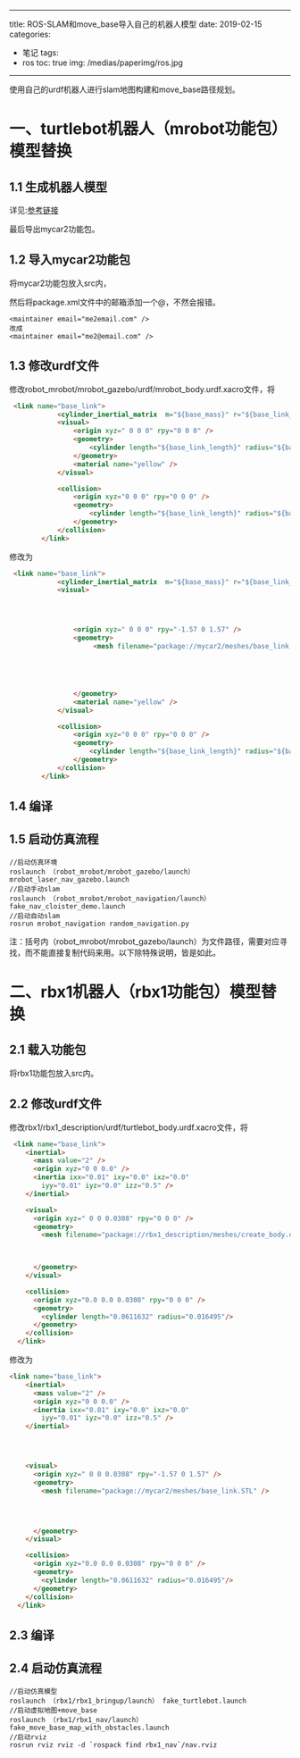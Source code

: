 
---
title: ROS-SLAM和move_base导入自己的机器人模型
date: 2019-02-15
categories:
- 笔记
tags:
- ros
toc: true
img: /medias/paperimg/ros.jpg

---

使用自己的urdf机器人进行slam地图构建和move_base路径规划。<!-- more -->
# 一、turtlebot机器人（mrobot功能包）模型替换
## 1.1 生成机器人模型
详见:[参考链接](https://purethought.cn/2019/01/21/ROS-Solidworks%E8%BD%ACURDF/)

最后导出mycar2功能包。
## 1.2 导入mycar2功能包
将mycar2功能包放入src内，

然后将package.xml文件中的邮箱添加一个@，不然会报错。
```
<maintainer email="me2email.com" />
改成
<maintainer email="me2@email.com" />
```


## 1.3 修改urdf文件

修改robot_mrobot/mrobot_gazebo/urdf/mrobot_body.urdf.xacro文件，将


```html
 <link name="base_link">
            <cylinder_inertial_matrix  m="${base_mass}" r="${base_link_radius}" h="${base_link_length}" />
            <visual>
                <origin xyz=" 0 0 0" rpy="0 0 0" />
                <geometry>
                    <cylinder length="${base_link_length}" radius="${base_link_radius}"/>
                </geometry>
                <material name="yellow" />
            </visual>

            <collision>
                <origin xyz="0 0 0" rpy="0 0 0" />
                <geometry>
                    <cylinder length="${base_link_length}" radius="${base_link_radius}"/>
                </geometry>
            </collision>   
        </link>
```
修改为

```html
 <link name="base_link">
            <cylinder_inertial_matrix  m="${base_mass}" r="${base_link_radius}" h="${base_link_length}" />
            <visual>




                <origin xyz=" 0 0 0" rpy="-1.57 0 1.57" />
                <geometry>
                     <mesh filename="package://mycar2/meshes/base_link.STL" /> 





                </geometry>
                <material name="yellow" />
            </visual>

            <collision>
                <origin xyz="0 0 0" rpy="0 0 0" />
                <geometry>
                    <cylinder length="${base_link_length}" radius="${base_link_radius}"/>
                </geometry>
            </collision>   
        </link>
```

## 1.4 编译

## 1.5 启动仿真流程

```
//启动仿真环境
roslaunch （robot_mrobot/mrobot_gazebo/launch）mrobot_laser_nav_gazebo.launch
//启动手动slam
roslaunch （robot_mrobot/mrobot_navigation/launch）fake_nav_cloister_demo.launch
//启动自动slam
rosrun mrobot_navigation random_navigation.py
```

注：括号内（robot_mrobot/mrobot_gazebo/launch）为文件路径，需要对应寻找，而不能直接复制代码来用。以下除特殊说明，皆是如此。


# 二、rbx1机器人（rbx1功能包）模型替换

## 2.1 载入功能包
将rbx1功能包放入src内。
## 2.2 修改urdf文件
修改rbx1/rbx1_description/urdf/turtlebot_body.urdf.xacro文件，将

```html
 <link name="base_link">
    <inertial>
      <mass value="2" />
      <origin xyz="0 0 0.0" />
      <inertia ixx="0.01" ixy="0.0" ixz="0.0"
        iyy="0.01" iyz="0.0" izz="0.5" />
    </inertial>

    <visual>
      <origin xyz=" 0 0 0.0308" rpy="0 0 0" />
      <geometry>
        <mesh filename="package://rbx1_description/meshes/create_body.dae" scale="${MESH_SCALE} ${MESH_SCALE} ${MESH_SCALE}"/>


        
      </geometry>
    </visual>

    <collision>
      <origin xyz="0.0 0.0 0.0308" rpy="0 0 0" />
      <geometry>
        <cylinder length="0.0611632" radius="0.016495"/>
      </geometry>
    </collision>
  </link>
```
修改为
```html
<link name="base_link">
    <inertial>
      <mass value="2" />
      <origin xyz="0 0 0.0" />
      <inertia ixx="0.01" ixy="0.0" ixz="0.0"
        iyy="0.01" iyz="0.0" izz="0.5" />
    </inertial>




    <visual>
      <origin xyz=" 0 0 0.0308" rpy="-1.57 0 1.57" />
      <geometry>
        <mesh filename="package://mycar2/meshes/base_link.STL" /> 

        


      </geometry>
    </visual>

    <collision>
      <origin xyz="0.0 0.0 0.0308" rpy="0 0 0" />
      <geometry>
        <cylinder length="0.0611632" radius="0.016495"/>
      </geometry>
    </collision>
  </link>
```

## 2.3 编译

## 2.4 启动仿真流程

```
//启动仿真模型
roslaunch （rbx1/rbx1_bringup/launch） fake_turtlebot.launch
//启动虚拟地图+move_base
roslaunch （rbx1/rbx1_nav/launch）fake_move_base_map_with_obstacles.launch
//启动rviz
rosrun rviz rviz -d `rospack find rbx1_nav`/nav.rviz
```

